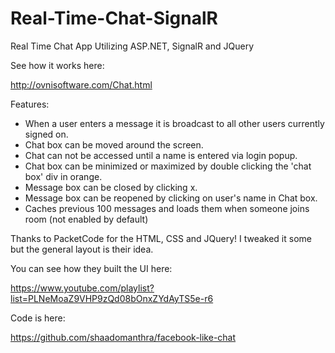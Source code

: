 # Real-Time-Chat-SignalR
Real Time Chat App Utilizing ASP.NET, SignalR and JQuery

See how it works here:

http://ovnisoftware.com/Chat.html

Features:
- When a user enters a message it is broadcast to all other users currently signed on.
- Chat box can be moved around the screen.
- Chat can not be accessed until a name is entered via login popup.
- Chat box can be minimized or maximized by double clicking the 'chat box' div in orange.
- Message box can be closed by clicking x.
- Message box can be reopened by clicking on user's name in Chat box.
- Caches previous 100 messages and loads them when someone joins room (not enabled by default)

Thanks to PacketCode for the HTML, CSS and JQuery!  I tweaked it some but the general layout is their idea.

You can see how they built the UI here:

https://www.youtube.com/playlist?list=PLNeMoaZ9VHP9zQd08bOnxZYdAyTS5e-r6

Code is here:

https://github.com/shaadomanthra/facebook-like-chat
